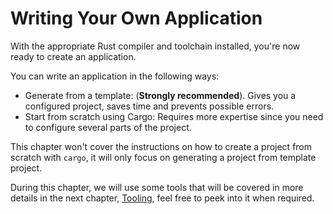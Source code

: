# Writing Your Own Application

With the appropriate Rust compiler and toolchain installed, you're now ready to create an application.

You can write an application in the following ways:

- Generate from a template: (**Strongly recommended**). Gives you a configured project, saves time and prevents possible errors.
- Start from scratch using Cargo: Requires more expertise since you need to configure several parts of the project.


This chapter won't cover the instructions on how to create a project from scratch with `cargo`, it will only focus on generating a project from template project.

During this chapter, we will use some tools that will be covered in more details in the next chapter, [Tooling][tooling], feel free to peek into it when required.

[tooling]: ../tooling/index.md
